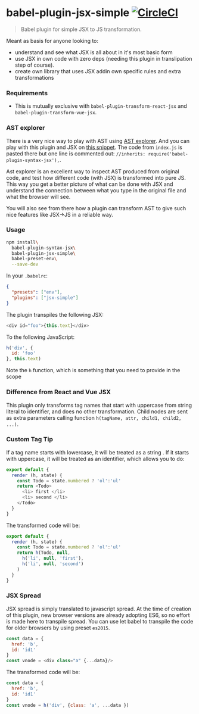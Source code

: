 # babel-plugin-jsx-simple [![CircleCI](https://img.shields.io/circleci/project/hrgdavor/babel-plugin-jsx-simple.svg?maxAge=2592001)](https://circleci.com/gh/hrgdavor/babel-plugin-jsx-simple)

> Babel plugin for simple JSX to JS transformation.

Meant as basis for anyone looking to:
 - understand and see what JSX is all about in it's most basic form
 - use JSX in own code with zero deps (needing this plugin in translipation step of course).
 - create own library that uses JSX addin own specific rules and extra transformations

### Requirements

- This is mutually exclusive with `babel-plugin-transform-react-jsx` and `babel-plugin-transform-vue-jsx`.

### AST explorer

There is a very nice way to play with AST using [AST explorer](http://astexplorer.net). And you can
play with this plugin and JSX on [this snippet](http://astexplorer.net/#/gist/4e5fd118496167a9fccd7347cce4b5fa/09dee46e34654dff308a70135f6be46b86eeadc2).
The code from `index.js` is pasted there but one line is commented out: `//inherits: require('babel-plugin-syntax-jsx'),`.

Ast explorer is an excellent way to inspect AST produced from original code, and test how different code (with JSX)
is transformed into pure JS. This way you get a better picture of what can be done with JSX and understand the connection
between what you type in the original file and what the browser will see. 

You will also see from there how a plugin can transform AST to give such nice features like JSX->JS in a reliable way.

### Usage

``` bash
npm install\
  babel-plugin-syntax-jsx\
  babel-plugin-jsx-simple\
  babel-preset-env\
  --save-dev
```

In your `.babelrc`:

``` json
{
  "presets": ["env"],
  "plugins": ["jsx-simple"]
}
```

The plugin transpiles the following JSX:

``` js
<div id="foo">{this.text}</div>
```

To the following JavaScript:

``` js
h('div', {
  id: 'foo'
}, this.text)
```

Note the `h` function, which is something that you need to provide in the scope

### Difference from React and Vue JSX

This plugin only transforms tag names that start with uppercase from string literal to identifier, and does no other transformation.
Child nodes are sent as extra parameters calling function `h(tagName, attr, child1, child2, ...)`.

### Custom Tag Tip

If a tag name starts with lowercase, it will be treated as a string . 
If it starts with uppercase, it will be treated as an identifier, which allows you to do:

``` js
export default {
  render (h, state) {
    const Todo = state.numbered ? 'ol':'ul'
    return <Todo> 
      <li> first </li>
      <li> second </li>
    </Todo> 
  }
}
```

The transformed code  will be:

``` js
export default {
  render (h, state) {
    const Todo = state.numbered ? 'ol':'ul'
    return h(Todo, null,
      h('li', null, 'first'),
      h('li', null, 'second')
    ) 
  }
}
```

### JSX Spread

JSX spread is simply translated to javascript spread. At the time of creation of this plugin,
new browser versions are already adopting ES6, so no effort is made here to transpile spread.
You can use let babel to transpile the code for older browsers by using preset `es2015`.

``` js
const data = {
  href: 'b',
  id: 'id1'
}
const vnode = <div class="a" {...data}/>
```

The transformed code  will be:

``` js
const data = {
  href: 'b',
  id: 'id1'
}
const vnode = h('div', {class: 'a', ...data })
```

